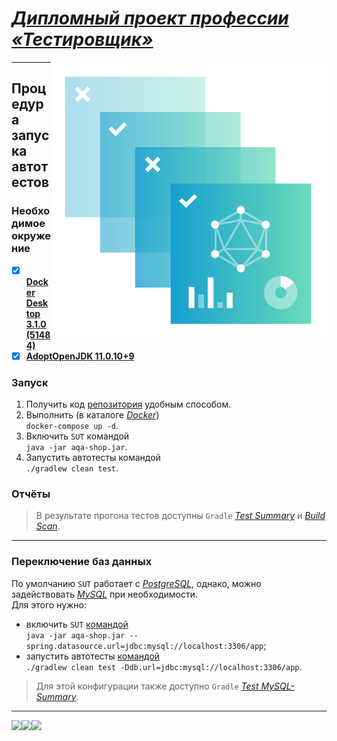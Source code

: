 # [_Дипломный проект профессии «Тестировщик»_][Task]
[<img align="right" src="/workpapers/GradleBuildScan.png"/>][GradleBuildScan]

---
## Процедура запуска автотестов

### Необходимое окружение
- [x] [**Docker Desktop 3.1.0 (51484)**](https://www.docker.com/products/docker-desktop)
- [x] [**AdoptOpenJDK 11.0.10+9**](https://adoptopenjdk.net/index.html)

### Запуск
1. Получить код [репозитория](https://github.com/Cliffart44/FQA-9_Thesis.git) удобным способом.
2. Выполнить (в каталоге [_Docker_](/Docker)) <br> `docker-compose up -d`.
3. Включить `SUT` командой <br> `java -jar aqa-shop.jar`.
4. Запустить автотесты командой <br> `./gradlew clean test`.

### Отчёты
> В результате прогона тестов доступны `Gradle` [_Test Summary_][Vercel] и [_Build Scan_][GradleBuildScan]. 

---
### Переключение баз данных
По умолчанию `SUT` работает с [_PostgreSQL_](https://www.postgresql.org/about/), однако, можно задействовать [_MySQL_](https://www.mysql.com/about/) при необходимости.
<br> Для этого нужно:
* включить `SUT` [командой](https://docs.spring.io/spring-boot/docs/current/reference/html/spring-boot-features.html#boot-features-external-config-files) <br> `java -jar aqa-shop.jar --spring.datasource.url=jdbc:mysql://localhost:3306/app`;
* запустить автотесты [командой](https://issues.gradle.org/browse/GRADLE-2122) <br> `./gradlew clean test -Ddb.url=jdbc:mysql://localhost:3306/app`.

> Для этой конфигурации также доступно `Gradle` [_Test MySQL-Summary_][Netlify].

---
[<img align="left" src="https://api.netlify.com/api/v1/badges/2caf1462-6356-4028-a247-ae639e794908/deploy-status"/>][Netlify]
[<img align="left" src="https://ci.appveyor.com/api/projects/status/xoa9fkg0cndn2rrt?svg=true"/>][AppVeyor]
[<img align="left" src="https://badges.gitter.im/Cliffart44/community.svg"/>][Gitter]

[Task]: https://github.com/netology-code/qa-diploma/tree/2ccafd34b6f9eb3a66dd7a11a0b8b1ba3f266e50#%D0%B4%D0%B8%D0%BF%D0%BB%D0%BE%D0%BC%D0%BD%D1%8B%D0%B9-%D0%BF%D1%80%D0%BE%D0%B5%D0%BA%D1%82-%D0%BF%D1%80%D0%BE%D1%84%D0%B5%D1%81%D1%81%D0%B8%D0%B8-%D1%82%D0%B5%D1%81%D1%82%D0%B8%D1%80%D0%BE%D0%B2%D1%89%D0%B8%D0%BA
[GradleBuildScan]: https://gradle.com/s/wjserrg5afumm
[Vercel]: https://fqa-9-thesis-gradle-report.vercel.app/
[Netlify]: https://fqa-9-thesis-gradle-mysql-report.netlify.app/
[AppVeyor]: https://ci.appveyor.com/project/Cliffart44/fqa-9-thesis
[Gitter]: https://gitter.im/Cliffart44/community?utm_source=badge&utm_medium=badge&utm_campaign=pr-badge

